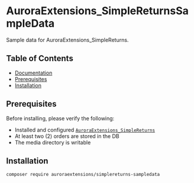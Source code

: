# AuroraExtensions\_SimpleReturnsSampleData

Sample data for AuroraExtensions\_SimpleReturns.

## Table of Contents

+ [Documentation](https://docs.auroraextensions.com/magento/extensions/2.x/sampledata/index/simplereturns/)
+ [Prerequisites](#prerequisites)
+ [Installation](#installation)

## Prerequisites

Before installing, please verify the following:

+ Installed and configured [`AuroraExtensions_SimpleReturns`](https://github.com/auroraextensions/simplereturns)
+ At least two (2) orders are stored in the DB
+ The media directory is writable

## Installation

```
composer require auroraextensions/simplereturns-sampledata
```
